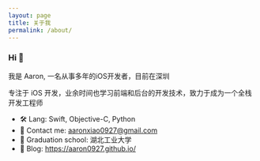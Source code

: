 ```yaml
---
layout: page
title: 关于我
permalink: /about/
---
```


### Hi 👋

我是 Aaron, 一名从事多年的iOS开发者，目前在深圳

专注于 iOS 开发，业余时间也学习前端和后台的开发技术，致力于成为一个全栈开发工程师

- 🛠 Lang: Swift, Objective-C, Python
- 📮 Contact me: <a href="mailto:aaronxiao0927@gmail.com">aaronxiao0927@gmail.com</a>
- 🏫 Graduation school: 湖北工业大学
- 📖 Blog: <a href="https://aaron0927.github.io/">https://aaron0927.github.io/</a>
